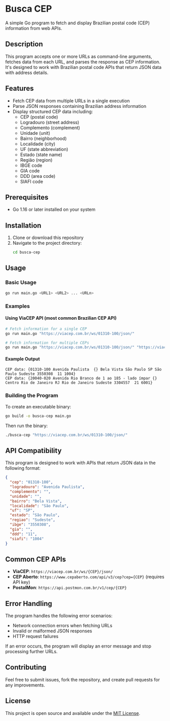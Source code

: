 # Busca CEP

A simple Go program to fetch and display Brazilian postal code (CEP) information from web APIs.

## Description

This program accepts one or more URLs as command-line arguments, fetches data from each URL, and parses the response as CEP information. It's designed to work with Brazilian postal code APIs that return JSON data with address details.

## Features

- Fetch CEP data from multiple URLs in a single execution
- Parse JSON responses containing Brazilian address information
- Display structured CEP data including:
  - CEP (postal code)
  - Logradouro (street address)
  - Complemento (complement)
  - Unidade (unit)
  - Bairro (neighborhood)
  - Localidade (city)
  - UF (state abbreviation)
  - Estado (state name)
  - Região (region)
  - IBGE code
  - GIA code
  - DDD (area code)
  - SIAFI code

## Prerequisites

- Go 1.16 or later installed on your system

## Installation

1. Clone or download this repository
2. Navigate to the project directory:
   ```bash
   cd busca-cep
   ```

## Usage

### Basic Usage

```bash
go run main.go <URL1> <URL2> ... <URLn>
```

### Examples

#### Using ViaCEP API (most common Brazilian CEP API)

```bash
# Fetch information for a single CEP
go run main.go "https://viacep.com.br/ws/01310-100/json/"

# Fetch information for multiple CEPs
go run main.go "https://viacep.com.br/ws/01310-100/json/" "https://viacep.com.br/ws/20040-020/json/"
```

#### Example Output

```
CEP data: {01310-100 Avenida Paulista  {} Bela Vista São Paulo SP São Paulo Sudeste 3550308  11 1004}
CEP data: {20040-020 Avenida Rio Branco de 1 ao 185 - lado ímpar {} Centro Rio de Janeiro RJ Rio de Janeiro Sudeste 3304557  21 6001}
```

### Building the Program

To create an executable binary:

```bash
go build -o busca-cep main.go
```

Then run the binary:

```bash
./busca-cep "https://viacep.com.br/ws/01310-100/json/"
```

## API Compatibility

This program is designed to work with APIs that return JSON data in the following format:

```json
{
  "cep": "01310-100",
  "logradouro": "Avenida Paulista",
  "complemento": "",
  "unidade": "",
  "bairro": "Bela Vista",
  "localidade": "São Paulo",
  "uf": "SP",
  "estado": "São Paulo",
  "regiao": "Sudeste",
  "ibge": "3550308",
  "gia": "",
  "ddd": "11",
  "siafi": "1004"
}
```

## Common CEP APIs

- **ViaCEP**: `https://viacep.com.br/ws/{CEP}/json/`
- **CEP Aberto**: `https://www.cepaberto.com/api/v3/cep?cep={CEP}` (requires API key)
- **PostalMon**: `https://api.postmon.com.br/v1/cep/{CEP}`

## Error Handling

The program handles the following error scenarios:

- Network connection errors when fetching URLs
- Invalid or malformed JSON responses
- HTTP request failures

If an error occurs, the program will display an error message and stop processing further URLs.

## Contributing

Feel free to submit issues, fork the repository, and create pull requests for any improvements.

## License

This project is open source and available under the [MIT License](LICENSE).